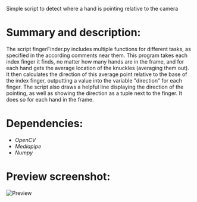 Simple script to detect where a hand is pointing relative to the camera

# Summary and description:
The script fingerFinder.py includes multiple functions for different tasks, as specified in the according comments near them. This program takes each index finger it finds, no matter how many hands are in the frame, and for each hand gets the average location of the knuckles (averaging them out). It then calculates the direction of this average point relative to the base of the index finger, outputting a value into the variable "direction" for each finger. The script also draws a helpful line displaying the direction of the pointing, as well as showing the direction as a tuple next to the finger. It does so for each hand in the frame.

# Dependencies:
- _OpenCV_
- _Mediapipe_
- _Numpy_

# Preview screenshot:
![Preview](IllustrativeScreenshot.png "Optional Title")